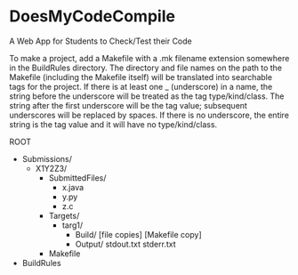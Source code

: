 # DoesMyCodeCompile
A Web App for Students to Check/Test their Code

To make a project, add a Makefile with a .mk filename extension
somewhere in the BuildRules directory.  The directory and file names on
the path to the Makefile (including the Makefile itself) will be
translated into searchable tags for the project.  If there is at least
one _ (underscore) in a name, the string before the underscore will be
treated as the tag type/kind/class.  The string after the first
underscore will be the tag value; subsequent underscores will be
replaced by spaces.  If there is no underscore, the entire string is the
tag value and it will have no type/kind/class.

ROOT
  - Submissions/
    - X1Y2Z3/
      - SubmittedFiles/
        - x.java
        - y.py
        - z.c
      - Targets/
        - targ1/
          - Build/
            [file copies]
            [Makefile copy]
          - Output/
            stdout.txt
            stderr.txt
      - Makefile
  - BuildRules

